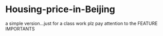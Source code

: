 # Housing-price-in-Beijing
a simple version...just for a class work
plz pay attention to the FEATURE IMPORTANTS
